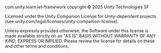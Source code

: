 com.unity.learn.iet-framework copyright © 2025 Unity Technologies SF

Licensed under the Unity Companion License for Unity-dependent projects (see unity.com/legal/licenses/unity-companion-license).

Unless expressly provided otherwise, the Software under this license is made available strictly on an "AS IS" BASIS WITHOUT WARRANTY OF ANY KIND, EXPRESS OR IMPLIED. Please review the license for details on these and other terms and conditions.
